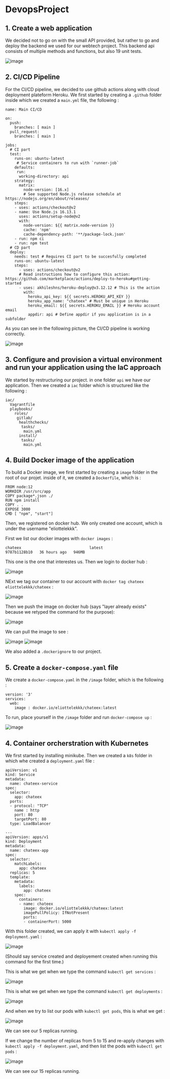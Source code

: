 # DevopsProject

## 1. Create a web application

We decided not to go on with the small API provided, but rather to go and deploy the backend we used for our webtech project. This backend api consists of multiple methods and functions, but also 19 unit tests. 

![image](https://user-images.githubusercontent.com/64375473/147007818-4e8ff71b-2288-4ce7-aae7-bca43a7150a1.png)

  
## 2. CI/CD Pipeline

For the CI/CD pipeline, we decided to use github actions along with cloud deployment plateform Heroku. We first started by creating a `.github` folder inside which we created a `main.yml` file, the following : 

```
name: Main CI/CD

on:
  push:
    branches: [ main ]
  pull_request:
    branches: [ main ]

jobs:
  # CI part
  test:
    runs-on: ubuntu-latest
     # Service containers to run with `runner-job`
    defaults:
     run:
      working-directory: api
    strategy:
      matrix:
        node-version: [16.x]
        # See supported Node.js release schedule at https://nodejs.org/en/about/releases/
    steps:
    - uses: actions/checkout@v2
    - name: Use Node.js 16.13.1
      uses: actions/setup-node@v2
      with:
        node-version: ${{ matrix.node-version }}
        cache: 'npm'
        cache-dependency-path: '**/package-lock.json'
    - run: npm ci
    - run: npm test
  # CD part
  deploy:
    needs: test # Requires CI part to be succesfully completed
    runs-on: ubuntu-latest
    steps:
      - uses: actions/checkout@v2
      # Read instructions how to configure this action: https://github.com/marketplace/actions/deploy-to-heroku#getting-started
      - uses: akhileshns/heroku-deploy@v3.12.12 # This is the action
        with:
          heroku_api_key: ${{ secrets.HEROKU_API_KEY }}
          heroku_app_name: "chateex" # Must be unique in Heroku
          heroku_email: ${{ secrets.HEROKU_EMAIL }} # Heroku account email
          appdir: api # Define appdir if you application is in a subfolder
```
As you can see in the following picture, the CI/CD pipeline is working correctly.

![image](https://user-images.githubusercontent.com/64375473/147008475-7464c6c8-4df8-418a-8462-020b0ff4025d.png)

## 3. Configure and provision a virtual environment and run your application using the IaC approach

We started by restructuring our project. in one folder `api` we have our application. Then we created a `iac` folder which is structured like the following : 

```
iac/
  Vagrantfile
  playbooks/
    roles/
     gitlab/
      healthchecks/
       tasks/
        main.yml
      install/
       tasks/
        main.yml
```
## 4. Build Docker image of the application

  To build a Docker image, we first started by creating a `image` folder in the root of our projet. inside of it, we created a `Dockerfile`, which is :
  
  ```
  FROM node:12
WORKDIR /usr/src/app
COPY package*.json ./
RUN npm install
COPY . .
EXPOSE 3000
CMD [ "npm", "start"]
  ```
Then, we registered on docker hub. We only created one account, which is under the username "eliottelekkk".

First we list our docker images with `docker images` :

`chateex                              latest                                                  9787b1128b10   36 hours ago   946MB`

This one is the one that interestes us. Then we login to docker hub : 

![image](https://user-images.githubusercontent.com/64375473/147009781-cf45c789-a130-45a9-87f3-f6181bfd8b9d.png)

NExt we tag our container to our account with `docker tag chateex eliottelekkk/chateex` :

![image](https://user-images.githubusercontent.com/64375473/147072714-3e392a81-209d-4fce-aaa7-9b2d095aa379.png)

Then we push the image on docker hub (says "layer already exists" because we retyped the command for the purpose): 

![image](https://user-images.githubusercontent.com/64375473/147010123-20f99cbf-d063-42f9-87ba-00225b55c0d5.png)

We can pull the image to see : 

![image](https://user-images.githubusercontent.com/64375473/147010305-336f7554-60dd-4e62-adaa-502c361af3d2.png)
![image](https://user-images.githubusercontent.com/64375473/147010337-71e6058d-808a-490b-839b-43160588c5e0.png)

We also added a `.dockerignore` to our project.

## 5. Create a `docker-compose.yaml` file

We create a `docker-compose.yaml` in the `/image` folder, which is the following : 

```
version: '3'
services:
  web:
    image : docker.io/eliottelekkk/chateex:latest
```

To run, place yourself in the `/image` folder and run `docker-compose up` : 

![image](https://user-images.githubusercontent.com/64375473/147011145-ffbd783e-ff90-4cff-af95-87804598b50b.png)

## 4. Container orcherstration with Kubernetes

We first started by installing minikube. Then we created a `k8s` folder in which whe created a `deployment.yaml` file : 

```
apiVersion: v1
kind: Service
metadata:
  name: chateex-service
spec:
  selector:
    app: chateex
  ports:
  - protocol: "TCP"
    name : http
    port: 80
    targetPort: 80
  type: LoadBalancer

---
apiVersion: apps/v1
kind: Deployment
metadata:
  name: chateex-app
spec:
  selector:
    matchLabels:
      app: chateex
  replicas: 5
  template:
    metadata:
      labels:
        app: chateex
    spec:
      containers:
      - name: chateex
        image: docker.io/eliottelekkk/chateex:latest
        imagePullPolicy: IfNotPresent
        ports:
        - containerPort: 5000
```

With this folder created, we can apply it with `kubectl apply -f deployment.yaml` :

![image](https://user-images.githubusercontent.com/64375473/147014349-f9fe92bd-ffa5-415d-a03d-8a4dcf8b027d.png)

(Should say service created and deployement created when running this command for the first time.)

This is what we get when we type the command `kubectl get services` :

![image](https://user-images.githubusercontent.com/64375473/147014534-939ebb66-2bc6-4089-9af2-1a8ec8884c1b.png)

This is what we get when we type the command `kubectl get deployments` :

![image](https://user-images.githubusercontent.com/64375473/147014970-521c91e1-d263-49ba-96f4-478162802849.png)

And when we try to list our pods with `kubectl get pods`, this is what we get : 

![image](https://user-images.githubusercontent.com/64375473/147014584-b5a17977-9bb8-4a5b-818e-57333fe4395d.png)

We can see our 5 replicas running. 

If we change the number of replicas from 5 to 15 and re-apply changes with `kubectl apply -f deployment.yaml`, and then list the pods with `kubectl get pods` : 

![image](https://user-images.githubusercontent.com/64375473/147068943-0fe7db01-c30f-4aba-8fb8-ce7bda35edfb.png)

We can see our 15 replicas running. 
